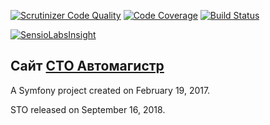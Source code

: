 [![Scrutinizer Code Quality](https://scrutinizer-ci.com/g/automagistre/automagistre/badges/quality-score.png?b=master)](https://scrutinizer-ci.com/g/automagistre/automagistre/?branch=master)
[![Code Coverage](https://scrutinizer-ci.com/g/automagistre/automagistre/badges/coverage.png?b=master)](https://scrutinizer-ci.com/g/automagistre/automagistre/?branch=master)
[![Build Status](https://scrutinizer-ci.com/g/automagistre/automagistre/badges/build.png?b=master)](https://scrutinizer-ci.com/g/automagistre/automagistre/build-status/master)

[![SensioLabsInsight](https://insight.sensiolabs.com/projects/758e3c56-b30c-4a00-b486-31c36a44a5fd/big.png)](https://insight.sensiolabs.com/projects/758e3c56-b30c-4a00-b486-31c36a44a5fd)

Сайт [СТО Автомагистр](https://www.automagistre.ru)
---

A Symfony project created on February 19, 2017.

STO released on September 16, 2018. 
